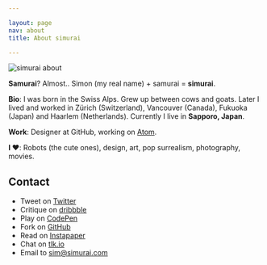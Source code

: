 ```yaml
---

layout: page
nav: about
title: About simurai

---
```


![simurai about](/img/simurai-about.jpg)

__Samurai__? Almost.. Simon (my real name) + samurai = __simurai__.

__Bio__: I was born in the Swiss Alps. Grew up between cows and goats. Later I lived and worked in Zürich (Switzerland), Vancouver (Canada), Fukuoka (Japan) and Haarlem (Netherlands). Currently I live in __Sapporo, Japan__.

__Work__: Designer at GitHub, working on [Atom](https://atom.io).

__I ♥__: Robots (the cute ones), design, art, pop surrealism, photography, movies.


## Contact

* Tweet on [Twitter](http://twitter.com/simurai)
* Critique on [dribbble](http://dribbble.com/simurai)
* Play on [CodePen](http://codepen.io/simurai)
* Fork on [GitHub](https://github.com/simurai)
* Read on [Instapaper](https://www.instapaper.com/p/simurai)
* Chat on [tlk.io](http://tlk.io/simurai)
* Email to [sim@simurai.com](mailto:sim@simurai.com)
